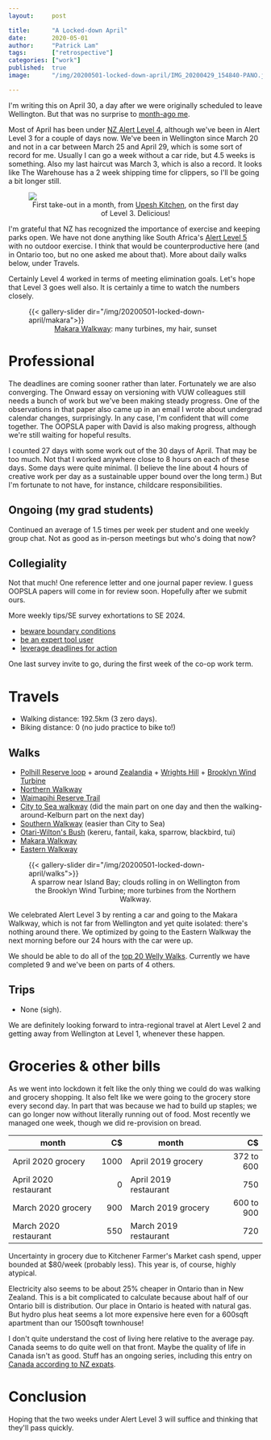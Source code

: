 ```yaml
---
layout:     post

title:      "A Locked-down April"
date:       2020-05-01
author:     "Patrick Lam"
tags:       ["retrospective"]
categories: ["work"]
published:  true
image:      "/img/20200501-locked-down-april/IMG_20200429_154840-PANO.jpg"

---
```


I'm writing this on April 30, a day after we were originally scheduled
to leave Wellington. But that was no surprise to <a href="https://patricklam.ca/post/20200401-third-month-in-wellington/">month-ago me</a>.

Most of April has been under <a
href="https://covid19.govt.nz/alert-system/covid-19-alert-system/">NZ
Alert Level 4</a>, although we've been in Alert Level 3 for a couple
of days now. We've been in Wellington since March 20 and not in a car
between March 25 and April 29, which is some sort of record for
me. Usually I can go a week without a car ride, but 4.5 weeks is
something. Also my last haircut was March 3, which is also a record.
It looks like The Warehouse has a 2 week shipping time for clippers,
so I'll be going a bit longer still.

<figure>
<a href="/img/20200501-locked-down-april/202004281237_upesh_kitchen_large.jpg"><img src="/img/20200501-locked-down-april/202004281237_upesh_kitchen.jpg">
</a>
<figcaption style="text-align:center">First take-out in a month, from <a href="https://upeshkitchen.co.nz/">Upesh Kitchen</a>, on the first day of Level 3. Delicious!</figcaption>
</figure>


I'm grateful that NZ has recognized the importance of exercise and
keeping parks open. We have not done anything like South Africa's <a
href="https://www.sabcnews.com/sabcnews/infographic-south-africas-lockdown-level-5432-and-1/">Alert
Level 5</a> with no outdoor exercise.  I think that would be
counterproductive here (and in Ontario too, but no one asked me about
that). More about daily walks below, under Travels.

Certainly Level 4 worked in terms of meeting elimination goals. Let's
hope that Level 3 goes well also. It is certainly a time to watch the
numbers closely.

<figure>
{{< gallery-slider dir="/img/20200501-locked-down-april/makara">}}
<figcaption style="text-align:center"><a href="https://www.doc.govt.nz/parks-and-recreation/places-to-go/wellington-kapiti/places/makara-beach-area/things-to-do/makara-walkway/">Makara Walkway</a>: many turbines, my hair, sunset</figcaption>
</figure>

# Professional

The deadlines are coming sooner rather than later. Fortunately we are
also converging. The Onward essay on versioning with VUW colleagues
still needs a bunch of work but we've been making steady progress. One
of the observations in that paper also came up in an email I wrote
about undergrad calendar changes, surprisingly. In any case, I'm
confident that will come together. The OOPSLA paper with David is
also making progress, although we're still waiting for hopeful results.

I counted 27 days with some work out of the 30 days of April.  That
may be too much. Not that I worked anywhere close to 8 hours on each
of these days. Some days were quite minimal. (I believe the line about
4 hours of creative work per day as a sustainable upper bound over the
long term.) But I'm fortunate to not have, for instance, childcare
responsibilities.

## Ongoing (my grad students)

Continued an average of 1.5 times per week per student and one weekly
group chat. Not as good as in-person meetings but who's doing that now?

## Collegiality

Not that much! One reference letter and one journal paper review. I guess
OOPSLA papers will come in for review soon. Hopefully after we submit ours.

More weekly tips/SE survey exhortations to SE 2024.
* <a href="/post/20200414-boundary-conditions/">beware boundary conditions</a>
* <a href="/post/20200407-tip-tools/">be an expert tool user</a>
* <a href="/post/20200428-deadlines/">leverage deadlines for action</a>

One last survey invite to go, during the first week of the co-op work term.

# Travels

* Walking distance: 192.5km (3 zero days).
* Biking distance: 0 (no judo practice to bike to!)

## Walks
* <a href="https://wellington.govt.nz/recreation/enjoy-the-outdoors/walks-and-walkways/across-the-city/polhill-reserve-loop">Polhill Reserve loop</a> + around <a href="https://www.visitzealandia.com/">Zealandia</a> + <a href="https://wrightshillfortress.org.nz/">Wrights Hill</a> + <a href="https://wellington.govt.nz/recreation/enjoy-the-outdoors/walks-and-walkways/across-the-city/brooklyn-wind-turbine">Brooklyn Wind Turbine</a>
* <a href="https://wellington.govt.nz/recreation/enjoy-the-outdoors/walks-and-walkways/beyond-the-city/northern-walkway">Northern Walkway</a>
* <a href="https://tracksnz.com/tracks/2869-waimapihi-reserve">Waimapihi Reserve Trail</a>
* <a href="https://wellington.govt.nz/recreation/enjoy-the-outdoors/walks-and-walkways/across-the-city/city-to-sea-walkway">City to Sea walkway</a> (did the main part on one day and then the walking-around-Kelburn part on the next day)
* <a href="https://wellington.govt.nz/recreation/enjoy-the-outdoors/walks-and-walkways/across-the-city/southern-walkway">Southern Walkway</a> (easier than City to Sea)
* <a href="https://wellingtongardens.nz/our-gardens/otari-wiltons-bush/">Otari-Wilton's Bush</a> (kereru, fantail, kaka, sparrow, blackbird, tui)
* <a href="https://www.doc.govt.nz/parks-and-recreation/places-to-go/wellington-kapiti/places/makara-beach-area/things-to-do/makara-walkway/">Makara Walkway</a>
* <a href="https://wellington.govt.nz/recreation/enjoy-the-outdoors/walks-and-walkways/beyond-the-city/eastern-walkway">Eastern Walkway</a>

<figure>
{{< gallery-slider dir="/img/20200501-locked-down-april/walks">}}
<figcaption style="text-align:center">A sparrow near Island Bay; clouds rolling in on Wellington from the Brooklyn Wind Turbine; more turbines from the Northern Walkway.</figcaption>
</figure>

We celebrated Alert Level 3 by renting a car and going to the Makara
Walkway, which is not far from Wellington and yet quite isolated:
there's nothing around there. We optimized by going to the Eastern
Walkway the next morning before our 24 hours with the car were up.

We should be able to do all of the <a
href="https://wellington.govt.nz/recreation/enjoy-the-outdoors/walks-and-walkways/top-20-welly-walks">top
20 Welly Walks</a>. Currently we have completed 9 and we've been on parts of 4
others.

## Trips
* None (sigh).

We are definitely looking forward to intra-regional travel at Alert Level 2 and
getting away from Wellington at Level 1, whenever these happen.

# Groceries & other bills

As we went into lockdown it felt like the only thing we could do was
walking and grocery shopping.  It also felt like we were going to the
grocery store every second day. In part that was because we had to build up
staples; we can go longer now without literally running out of food. Most
recently we managed one week, though we did re-provision on bread.

<style>
    th:nth-child(2),th:nth-child(4) {
        text-align: right;
    }
</style>

|month | C$ | month | C$ |
|---|---:|---|---:|
| April 2020 grocery | 1000 | April 2019 grocery | 372 to 600 |
| April 2020 restaurant | 0 | April 2019 restaurant | 750 |
| March 2020 grocery | 900 | March 2019 grocery | 600 to 900 |
| March 2020 restaurant | 550 | March 2019 restaurant | 720 |

Uncertainty in grocery due to Kitchener Farmer's Market cash spend, upper bounded at $80/week
(probably less). This year is, of course, highly atypical.

Electricity also seems to be about 25% cheaper in Ontario than in New
Zealand. This is a bit complicated to calculate because about half of
our Ontario bill is distribution. Our place in Ontario is heated with
natural gas. But hydro plus heat seems a lot more expensive here even for
a 600sqft apartment than our 1500sqft townhouse!

I don't quite understand the cost of living here relative to the
average pay.  Canada seems to do quite well on that front. Maybe the
quality of life in Canada isn't as good. Stuff has an ongoing series,
including this entry on <a
href="https://www.stuff.co.nz/travel/kiwi-traveller/112387357/the-truth-about-life-in-canada-according-to-kiwis-who-live-there">Canada
according to NZ expats</a>.

# Conclusion

Hoping that the two weeks under Alert Level 3 will suffice and thinking that they'll pass quickly.
